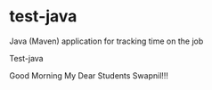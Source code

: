 # test-java
Java (Maven) application for tracking time on the job

Test-java

Good Morning My Dear Students Swapnil!!!

